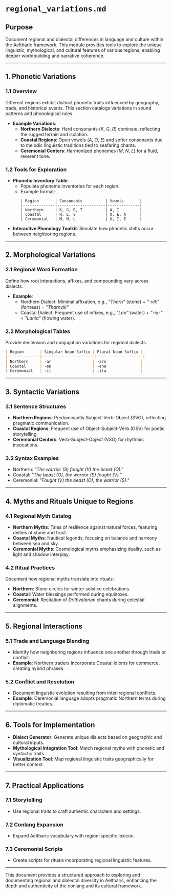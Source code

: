 # `regional_variations.md`

## **Purpose**
Document regional and dialectal differences in language and culture within the Aeltharic framework. This module provides tools to explore the unique linguistic, mythological, and cultural features of various regions, enabling deeper worldbuilding and narrative coherence.

---

## **1. Phonetic Variations**

### **1.1 Overview**
Different regions exhibit distinct phonetic traits influenced by geography, trade, and historical events. This section catalogs variations in sound patterns and phonological rules.

- **Example Variations**:
  - **Northern Dialects**: Hard consonants (_K_, _G_, _R_) dominate, reflecting the rugged terrain and isolation.
  - **Coastal Regions**: Open vowels (_A_, _O_, _E_) and softer consonants due to melodic linguistic traditions tied to seafaring chants.
  - **Ceremonial Centers**: Harmonized phonemes (_M_, _N_, _L_) for a fluid, reverent tone.

### **1.2 Tools for Exploration**
- **Phonetic Inventory Table**:
  - Populate phoneme inventories for each region.
  - Example format:
    ```
    | Region       | Consonants          | Vowels       |
    |--------------|---------------------|--------------|
    | Northern     | K, G, R, T          | A, I         |
    | Coastal      | H, L, S             | O, E, A      |
    | Ceremonial   | M, N, L             | U, I, E      |
    ```
- **Interactive Phonology Toolkit**: Simulate how phonetic shifts occur between neighboring regions.

---

## **2. Morphological Variations**

### **2.1 Regional Word Formation**
Define how root interactions, affixes, and compounding vary across dialects.

- **Example**:
  - Northern Dialect: Minimal affixation, e.g., _"Tharn"_ (stone) + _"-vik"_ (fortress) = _"Tharnvik"_
  - Coastal Dialect: Frequent use of infixes, e.g., _"Lan"_ (water) + _"-ia-"_ = _"Lania"_ (flowing water).

### **2.2 Morphological Tables**
Provide declension and conjugation variations for regional dialects.

```markdown
| Region       | Singular Noun Suffix | Plural Noun Suffix |
|--------------|-----------------------|--------------------|
| Northern     | -ar                  | -arn               |
| Coastal      | -en                  | -ena               |
| Ceremonial   | -il                  | -ila               |
```

---

## **3. Syntactic Variations**

### **3.1 Sentence Structures**

- **Northern Regions**: Predominantly Subject-Verb-Object (SVO), reflecting pragmatic communication.
- **Coastal Regions**: Frequent use of Object-Subject-Verb (OSV) for poetic storytelling.
- **Ceremonial Centers**: Verb-Subject-Object (VSO) for rhythmic invocations.

### **3.2 Syntax Examples**
- Northern: _"The warrior (S) fought (V) the beast (O)."_
- Coastal: _"The beast (O), the warrior (S) fought (V)."_
- Ceremonial: _"Fought (V) the beast (O), the warrior (S)."_

---

## **4. Myths and Rituals Unique to Regions**

### **4.1 Regional Myth Catalog**

- **Northern Myths**: Tales of resilience against natural forces, featuring deities of stone and frost.
- **Coastal Myths**: Nautical legends, focusing on balance and harmony between sea and sky.
- **Ceremonial Myths**: Cosmological myths emphasizing duality, such as light and shadow interplay.

### **4.2 Ritual Practices**
Document how regional myths translate into rituals:
- **Northern**: Stone circles for winter solstice celebrations.
- **Coastal**: Water blessings performed during equinoxes.
- **Ceremonial**: Recitation of _Drithvelarion_ chants during celestial alignments.

---

## **5. Regional Interactions**

### **5.1 Trade and Language Blending**
- Identify how neighboring regions influence one another through trade or conflict.
- **Example**: Northern traders incorporate Coastal idioms for commerce, creating hybrid phrases.

### **5.2 Conflict and Resolution**
- Document linguistic evolution resulting from inter-regional conflicts.
- **Example**: Ceremonial language adopts pragmatic Northern terms during diplomatic treaties.

---

## **6. Tools for Implementation**

- **Dialect Generator**: Generate unique dialects based on geographic and cultural inputs.
- **Mythological Integration Tool**: Match regional myths with phonetic and syntactic traits.
- **Visualization Tool**: Map regional linguistic traits geographically for better context.

---

## **7. Practical Applications**

### **7.1 Storytelling**
- Use regional traits to craft authentic characters and settings.

### **7.2 Conlang Expansion**
- Expand Aeltharic vocabulary with region-specific lexicon.

### **7.3 Ceremonial Scripts**
- Create scripts for rituals incorporating regional linguistic features.

---

This document provides a structured approach to exploring and documenting regional and dialectal diversity in Aeltharic, enhancing the depth and authenticity of the conlang and its cultural framework.

